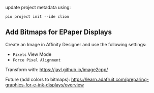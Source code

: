 update project metadata using:
```
pio project init --ide clion
```


## Add Bitmaps for EPaper Displays

Create an Image in Affinity Designer and use the following settings:
- `Pixels` View Mode
- `Force Pixel Alignment`

Transform with:
https://javl.github.io/image2cpp/

Future (add colors to bitmaps):
https://learn.adafruit.com/preparing-graphics-for-e-ink-displays/overview